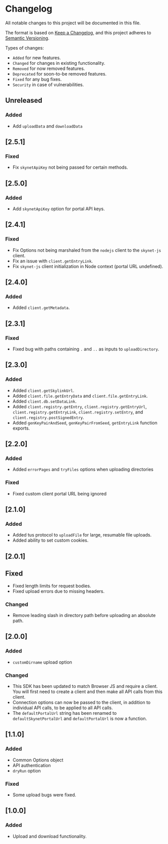 # Changelog

All notable changes to this project will be documented in this file.

The format is based on [Keep a Changelog](https://keepachangelog.com/en/1.0.0/),
and this project adheres to [Semantic Versioning](https://semver.org/spec/v2.0.0.html).

Types of changes:

- `Added` for new features.
- `Changed` for changes in existing functionality.
- `Removed` for now removed features.
- `Deprecated` for soon-to-be removed features.
- `Fixed` for any bug fixes.
- `Security` in case of vulnerabilities.

## Unreleased

### Added

- Add `uploadData` and `downloadData`

## [2.5.1]

### Fixed

- Fix `skynetApiKey` not being passed for certain methods.

## [2.5.0]

### Added

- Add `skynetApiKey` option for portal API keys.

## [2.4.1]

### Fixed

- Fix Options not being marshaled from the `nodejs` client to the `skynet-js` client.
- Fix an issue with `client.getEntryLink`.
- Fix `skynet-js` client initialization in Node context (portal URL undefined).

## [2.4.0]

### Added

- Added `client.getMetadata`.

## [2.3.1]

### Fixed

- Fixed bug with paths containing `.` and `..` as inputs to `uploadDirectory`.

## [2.3.0]

### Added

- Added `client.getSkylinkUrl`.
- Added `client.file.getEntryData` and `client.file.getEntryLink`.
- Added `client.db.setDataLink`.
- Added `client.registry.getEntry`, `client.registry.getEntryUrl`, `client.registry.getEntryLink`, `client.registry.setEntry`, and `client.registry.postSignedEntry`.
- Added `genKeyPairAndSeed`, `genKeyPairFromSeed`, `getEntryLink` function exports.

## [2.2.0]

### Added

- Added `errorPages` and `tryFiles` options when uploading directories

### Fixed

- Fixed custom client portal URL being ignored

## [2.1.0]

### Added

- Added tus protocol to `uploadFile` for large, resumable file uploads.
- Added ability to set custom cookies.

## [2.0.1]

## Fixed

- Fixed length limits for request bodies.
- Fixed upload errors due to missing headers.

### Changed

- Remove leading slash in directory path before uploading an absolute path.

## [2.0.0]

### Added

- `customDirname` upload option

### Changed

- This SDK has been updated to match Browser JS and require a client. You will
  first need to create a client and then make all API calls from this client.
- Connection options can now be passed to the client, in addition to individual
  API calls, to be applied to all API calls.
- The `defaultPortalUrl` string has been renamed to `defaultSkynetPortalUrl` and
  `defaultPortalUrl` is now a function.

## [1.1.0]

### Added

- Common Options object
- API authentication
- `dryRun` option

### Fixed

- Some upload bugs were fixed.

## [1.0.0]

### Added

- Upload and download functionality.
